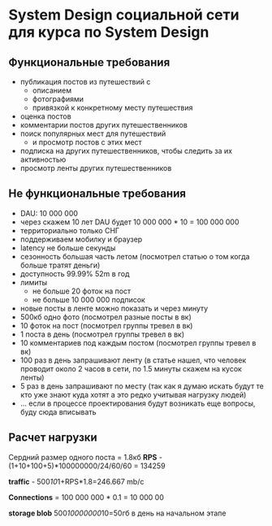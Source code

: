 # System Design социальной сети для курса по System Design

## Функциональные требования
- публикация постов из путешествий с 
  - описанием 
  - фотографиями
  - привязкой к конкретному месту путешествия
- оценка постов 
- комментарии постов других путешественников
- поиск популярных мест для путешествий
  - и просмотр постов с этих мест
- подписка на других путешественников, чтобы следить за их активностью
- просмотр ленты других путешественников

## Не функциональные требования
  - DAU: 10 000 000
  - через скажем 10 лет DAU будет 10 000 000 * 10 = 100 000 000
  - территориально только СНГ
  - поддерживаем мобилку и браузер
  - latency не больше секунды 
  - сезонность большая часть летом (посмотрел статью о том когда больше тратят деньги)
  - доступность 99.99% 52m в год
  - лимиты
    - не больше 20 фоток на пост
    - не больше 10 000 000 подписок
  - новые посты в ленте можно показать и через минуту
  - 500кб одно фото (посмотрел разные посты в вк)
  - 10 фоток на пост (посмотрел группы тревел в вк)
  - 1 поста в день (посмотрел группы тревел в вк)
  - 10 комментариев под каждым постом (посмотрел группы тревел в вк)
  - 100 раз в день запрашивают ленту (в статье нашел, что человек проводит около 2 часов в сети, по 1.5 минуты скажем на кусок ленты)
  - 5 раз в день запрашивают по месту (так как я думаю искать будут те кто уже знают куда хотят а это редко учитывая нагрузку людей)
  - ... если в процессе проектирования будут возникать еще вопросы, буду сюда вписывать
## Расчет нагрузки
Сердний размер одного поста = 1.8кб
**RPS** - (1+10+100+5)*100000000/24/60/60 = 134259

**traffic** - 500*10*1+RPS*1.8=246.667 mb/c

**Connections** = 100 000 000 * 0.1 = 10 000 00

**storage blob** 500*10000000*10=50гб в день на начальном этапе 

